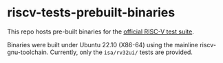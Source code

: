 # riscv-tests-prebuilt-binaries

This repo hosts pre-built binaries for the [official RISC-V test suite](https://github.com/riscv-software-src/riscv-tests).

Binaries were built under Ubuntu 22.10 (X86-64) using the mainline riscv-gnu-toolchain. Currently, only the `isa/rv32ui/` tests are provided.
